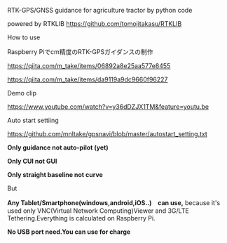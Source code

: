 RTK-GPS/GNSS guidance for agriculture tractor  by python code

powered by RTKLIB
https://github.com/tomojitakasu/RTKLIB

How to use

Raspberry Piでcm精度のRTK-GPSガイダンスの制作

https://qiita.com/m_take/items/06892a8e25aa577e8455

https://qiita.com/m_take/items/da9119a9dc9660f96227

Demo clip

https://www.youtube.com/watch?v=y36dDZJX1TM&feature=youtu.be

Auto start settiing

https://github.com/mnltake/gpsnavi/blob/master/autostart_setting.txt

**Only guidance not auto-pilot (yet)**

**Only CUI not GUI**

**Only straight baseline not curve** 

But

**Any Tablet/Smartphone(windows,android,iOS..)　can use,** because it's used only VNC(Virtual Network Computing)Viewer and 3G/LTE Tethering.Everything is calculated on Raspberry Pi.

**No USB port need.You can use for charge**
